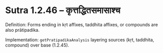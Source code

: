 # Sutra 1.2.46 – कृत्तद्धितसमासाश्च

Definition: Forms ending in kṛt affixes, taddhita affixes, or compounds are also prātipadika.

Implementation: `getPratipadikaAnalysis` layering sources (kṛt, taddhita, compound) over base (1.2.45).
